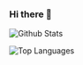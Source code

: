 ### Hi there 👋

<!--
**Crspy2/Crspy2** is a ✨ _special_ ✨ repository because its `README.md` (this file) appears on your GitHub profile.

Here are some ideas to get you started:

- 🔭 I’m currently working on ...
- 🌱 I’m currently learning ...
- 👯 I’m looking to collaborate on ...
- 🤔 I’m looking for help with ...
- 💬 Ask me about ...
- 📫 How to reach me: ...
- 😄 Pronouns: ...
- ⚡ Fun fact: ...
-->
![Github Stats](https://github-readme-stats.vercel.app/api?username=crspy2&show_icons=true&theme=merko)

![Top Languages](https://github-readme-stats.vercel.app/api/top-langs/?username=crspy2&layout=compact&theme=dark&hide_border=true)
